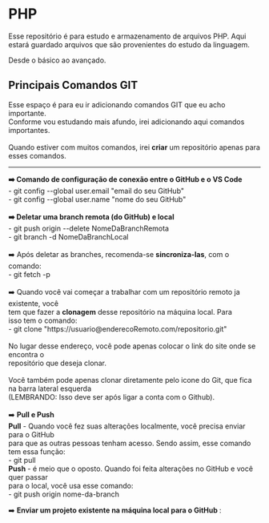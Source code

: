 # PHP
Esse repositório é para estudo e armazenamento de arquivos PHP.
Aqui estará guardado arquivos que são provenientes do estudo da linguagem.

Desde o básico ao avançado.


## Principais Comandos GIT
Esse espaço é para eu ir adicionando comandos GIT que eu acho importante.<br>
Conforme vou estudando mais afundo, irei adicionando aqui comandos importantes. <br>
<br>
Quando estiver com muitos comandos, irei **criar** um repositório apenas para <br>
esses comandos.
<hr>
<strong>➡️ Comando de configuração de conexão entre o GitHub e o VS Code</strong><br>
- git config --global user.email "email do seu GitHub"<br>
- git config --global user.name "nome do seu GitHub"
<br>
<br>
<strong>➡️ Deletar uma branch remota (do GitHub) e local</strong><br>
- git push origin --delete NomeDaBranchRemota <br>
- git branch -d NomeDaBranchLocal
<br>
<br>
➡️ Após deletar as branches, recomenda-se <strong>sincroniza-las</strong>, com o comando:<br>
- git fetch -p
<br>
<br>
➡️ Quando você vai começar a trabalhar com um repositório remoto ja existente, você <br>
tem que fazer a <strong>clonagem</strong> desse repositório na máquina local. Para <br>
isso tem o comando:<br>
- git clone "https://usuario@enderecoRemoto.com/repositorio.git​"
<br>
<br>
No lugar desse endereço, você pode apenas colocar o link do site onde se encontra o<br>
repositório que deseja clonar.
<br>
<br>
Você também pode apenas clonar diretamente pelo icone do Git, que fica na barra lateral esquerda <br>
(LEMBRANDO: Isso deve ser após ligar a conta com o Github).
<br>
<br>
➡️ <strong>Pull e Push</strong><br>
<strong>Pull</strong> - Quando você fez suas alterações localmente, você precisa enviar para o GitHub<br>
para que as outras pessoas tenham acesso. Sendo assim, esse comando tem essa função:<br>
- git pull
<br>
<strong>Push</strong> - é meio que o oposto. Quando foi feita alterações no GitHub e você quer passar<br>
para o local, você usa esse comando:<br>
- git push origin nome-da-branch

➡️ <strong>Enviar um projeto existente na máquina local para o GitHub </strong>:<br>
